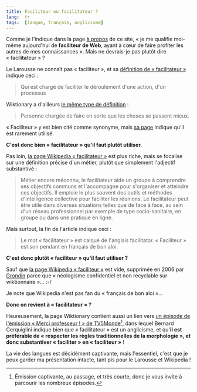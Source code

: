 ```yaml
---
title: Faciliteur ou facilitateur ?
lang:  fr
tags:  [langue, français, anglicisme]
---
```


Comme je l'indique dans la page [à propos](/a-propos/de-moi.html) de ce site, « je me qualifie moi-même aujourd'hui de **faciliteur de Web**, ayant à cœur de faire profiter les autres de mes connaissances ». Mais ne devrais-je pas plutôt dire « facili**ta**teur » ?

Le Larousse ne connaît pas « faciliteur », et sa [définition de « facilitateur »](http://www.larousse.fr/dictionnaires/francais/facilitateur/186370) indique ceci :

> Qui est chargé de faciliter le déroulement d'une action, d'un processus

Wiktionary a d'ailleurs [le même type de définition](https://fr.wiktionary.org/wiki/facilitateur) :

> Personne chargée de faire en sorte que les choses se passent mieux.

« Faciliteur » y est bien cité comme synonyme, mais [sa page](https://fr.wiktionary.org/wiki/faciliteur) indique qu'il est rarement utilisé.

**C'est donc bien « facilitateur » qu'il faut plutôt utiliser.**

Pas loin, [la page Wikipedia « facilitateur »](https://fr.wikipedia.org/wiki/Facilitateur) est plus riche, mais se focalise sur une définition précise d'un métier, plutôt que simplement l'adjectif substantivé :

> Métier encore méconnu, le facilitateur aide un groupe à comprendre ses objectifs communs et l'accompagne pour s'organiser et atteindre ces objectifs. Il emploie le plus souvent des outils et méthodes d'intelligence collective pour faciliter les réunions. Le facilitateur peut être utile dans diverses situations telles que de face à face, au sein d'un réseau professionnel par exemple de type socio-sanitaire, en groupe ou dans une pratique en ligne.

Mais surtout, la fin de l'article indique ceci :

> Le mot « facilitateur » est calqué de l'anglais facilitator. « Faciliteur » est son pendant en français de bon aloi.

**C'est donc plutôt « faciliteur » qu'il faut utiliser ?**

Sauf que [la page Wikipedia « faciliteur »](https://fr.wikipedia.org/wiki/Faciliteur) est vide, supprimée en 2006 par [Grondin](https://fr.wikipedia.org/wiki/Utilisateur:Grondin) parce que « néologisme confidentiel et non recyclable sur wiktionnaire »… :-/

Je note que Wikipedia n'est pas fan du « français de bon aloi »…

**Donc on revient à « facilitateur » ?**

Heureusement, la page Wiktionary contient aussi un lien vers [un épisode de l'émission « Merci professeur ! » de TV5Monde](http://www.tv5monde.com/cms/chaine-francophone/lf/Merci-Professeur/p-17081-Facilitateur.htm?episode=3)[^merciprof], dans lequel Bernard Cerquiglini indique bien que « facilitateur » est un anglicisme, et qu'**il est préférable de « respecter les règles traditionnelles de la morphologie », et donc substantiver « faciliter » en « faciliteur »** !

[^merciprof]: Émission captivante, au passage, et très courte, donc je vous invite à parcourir les nombreux épisodes.

La vie des langues est décidément captivante, mais l'essentiel, c'est que je peux garder ma présentation intacte, tant pis pour le Larousse et Wikipedia !

